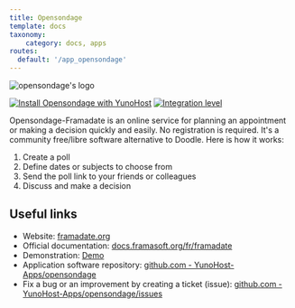 ```yaml
---
title: Opensondage
template: docs
taxonomy:
    category: docs, apps
routes:
  default: '/app_opensondage'
---
```


![opensondage's logo](image://opensondage_logo.png?height=80)

[![Install Opensondage with YunoHost](https://install-app.yunohost.org/install-with-yunohost.png)](https://install-app.yunohost.org/?app=opensondage) [![Integration level](https://dash.yunohost.org/integration/opensondage.svg)](https://dash.yunohost.org/appci/app/opensondage)

Opensondage-Framadate is an online service for planning an appointment or making a decision quickly and easily. No registration is required. It's a community free/libre software alternative to Doodle.
Here is how it works:

1. Create a poll
2. Define dates or subjects to choose from
3. Send the poll link to your friends or colleagues
4. Discuss and make a decision

## Useful links

+ Website: [framadate.org](https://framadate.org)
+ Official documentation: [docs.framasoft.org/fr/framadate](https://docs.framasoft.org/en/framadate)
+ Demonstration: [Demo](https://framadate.org)
+ Application software repository: [github.com - YunoHost-Apps/opensondage](https://github.com/YunoHost-Apps/opensondage_ynh)
+ Fix a bug or an improvement by creating a ticket (issue): [github.com - YunoHost-Apps/opensondage/issues](https://github.com/YunoHost-Apps/opensondage_ynh/issues)
